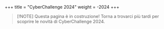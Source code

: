 +++
title = "CyberChallenge 2024"
weight = -2024
+++

> [!NOTE] Questa pagina è in costruzione!
> Torna a trovarci più tardi per scoprire le novità di CyberChallenge 2024.
